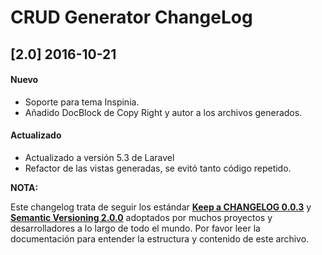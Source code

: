 # CRUD Generator ChangeLog #

## [2.0] 2016-10-21 ##

#### Nuevo ####

- Soporte para tema Inspinia.
- Añadido DocBlock de Copy Right y autor a los archivos generados.

#### Actualizado ####

- Actualizado a versión 5.3 de Laravel
- Refactor de las vistas generadas, se evitó tanto código repetido.

**NOTA:**

Este changelog trata de seguir los estándar [**Keep a CHANGELOG 0.0.3**](http://keepachangelog.com/en/0.3.0/) y [**Semantic Versioning 2.0.0**](http://semver.org/) adoptados por muchos proyectos y desarrolladores a lo largo de todo el mundo. Por favor leer la documentación para entender la estructura y contenido de este archivo.